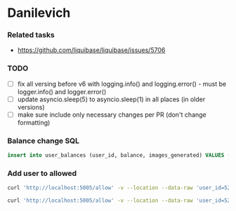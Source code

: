 # Danilevich



### Related tasks
- https://github.com/liquibase/liquibase/issues/5706

### TODO
- [ ] fix all versing before v6 with logging.info() and logging.error() - must be logger.info() and logger.error()
- [ ] update asyncio.sleep(5) to asyncio.sleep(1) in all places (in older versions)
- [ ] make sure include only necessary changes per PR (don't change formatting)

### Balance change SQL
```sql
insert into user_balances (user_id, balance, images_generated) VALUES (105013941, 10.0, 0)
```

### Add user to allowed
```bash
curl 'http://localhost:5005/allow' -v --location --data-raw 'user_id=524046168'

curl 'http://localhost:5005/allow' -v --location --data-raw 'user_id=524046168'